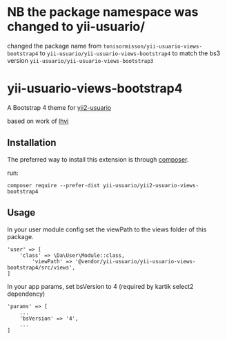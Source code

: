 # NB the package namespace was changed to yii-usuario/
changed the package name from `tonisormisson/yii-usuario-views-bootstrap4`  to `yii-usuario/yii-usuario-views-bootstrap4`
to match the bs3 version `yii-usuario/yii-usuario-views-bootstrap3`

# yii-usuario-views-bootstrap4
A Bootstrap 4 theme for [yii2-usuario](https://github.com/2amigos/yii2-usuario)

based on work of [lhvi](https://github.com/2amigos/yii2-usuario/pull/437)

## Installation

The preferred way to install this extension is through [composer](http://getcomposer.org/download/).

run:

```composer require --prefer-dist yii-usuario/yii2-usuario-views-bootstrap4```

## Usage

In your user module config set the viewPath to the views folder of this package.

```
'user' => [
    'class' => \Da\User\Module::class,
        'viewPath' => '@vendor/yii-usuario/yii-usuario-views-bootstrap4/src/views',
]
```

In your app params, set bsVersion to 4 (required by kartik select2 dependency)
```
'params' => [
    ...
    'bsVersion' => '4',
    ...
]
```


